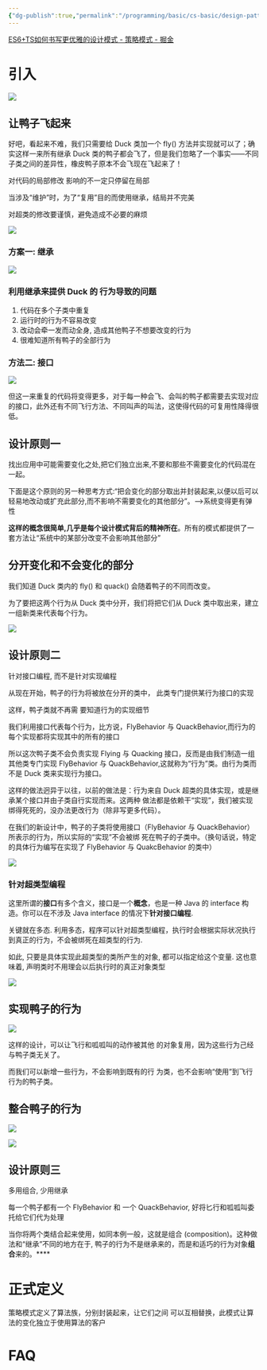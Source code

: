```yaml
---
{"dg-publish":true,"permalink":"/programming/basic/cs-basic/design-pattern/strategy-pattern/"}
---
```



[ES6+TS如何书写更优雅的设计模式 - 策略模式 - 掘金](https://juejin.cn/post/6844904198551633934)
# 引入

![](/img/user/programming/basic/cs-basic/design-pattern/strategy-pattern/image-20230926132052578.png)

## 让鸭子飞起来

好吧，看起来不难，我们只需要给 Duck 类加一个 fly() 方法并实现就可以了；确实这样一来所有继承 Duck 类的鸭子都会飞了，但是我们忽略了一个事实——不同子类之间的差异性，橡皮鸭子原本不会飞现在飞起来了！

对代码的局部修改 影响的不一定只停留在局部

当涉及“维护”时，为了“复用”目的而使用继承，结局并不完美

对超类的修改要谨慎，避免造成不必要的麻烦

![](/img/user/programming/basic/cs-basic/design-pattern/strategy-pattern/image-20230926132423653.png)

### 方案一: 继承

![](/img/user/programming/basic/cs-basic/design-pattern/strategy-pattern/image-20230926132624083.png)

### 利用继承来提供 Duck 的 行为导致的问题

1. 代码在多个子类中重复
2. 运行时的行为不容易改变
3. 改动会牵一发而动全身, 造成其他鸭子不想要改变的行为
4. 很难知道所有鸭子的全部行为

### 方法二: 接口

![](/img/user/programming/basic/cs-basic/design-pattern/strategy-pattern/image-20230926133045240.png)

但这一来重复的代码将变得更多，对于每一种会飞、会叫的鸭子都需要去实现对应的接口，此外还有不同飞行方法、不同叫声的叫法，这使得代码的可复用性降得很低。

## 设计原则一

找出应用中可能需要变化之处,把它们独立出来,不要和那些不需要变化的代码混在一起。

下面是这个原则的另一种思考方式:“把会变化的部分取出并封装起来,以便以后可以轻易地改动或扩充此部分,而不影响不需要变化的其他部分”。-->系统变得更有弹性

**这样的概念很简单,几乎是每个设计模式背后的精神所在**。所有的模式都提供了一套方法让“系统中的某部分改变不会影响其他部分”

## 分开变化和不会变化的部分

我们知道 Duck 类内的 fly() 和 quack() 会随着鸭子的不同而改变。

为了要把这两个行为从 Duck 类中分开，我们将把它们从 Duck 类中取出来，建立一组新类来代表每个行为。

![](/img/user/programming/basic/cs-basic/design-pattern/strategy-pattern/image-20230926133950238.png)

## 设计原则二

针对接口编程, 而不是针对实现编程

从现在开始，鸭孑的行为将被放在分开的类中， 此类专门提供某行为接口的实现

这样，鸭孑类就不再需 要知道行为的实现细节

我们利用接口代表每个行为，比方说，FlyBehavior 与 QuackBehavior,而行为的每个实现都将实现其中的所有的接口

所以这次鸭子类不会负责实现 Flying 与 Quacking 接口，反而是由我们制造一组其他类专门实现 FlyBehavior 与 QuackBehavior,这就称为“行为”类。由行为类而不是 Duck 类来实现行为接口。

这样的做法迥异于以往，以前的做法是：行为来自 Duck 超类的具体实现，或是继承某个接口并由子类自行实现而来。这两种 做法都是依赖干“实现”，我们被实现绑得死死的，没办法更改行为（除非写更多代码）。

在我们的新设计中，鸭子的子类将使用接口（FlyBehavior 与 QuackBehavior）所表示的行为，所以实际的“实现”不会被绑 死在鸭子的子类中。（换句话说，特定的具体行为编写在实现了 FlyBehavior 与 QuakcBehavior 的类中）

![](/img/user/programming/basic/cs-basic/design-pattern/strategy-pattern/image-20230926134800460.png)

### 针对超类型编程

这里所谓的**接口**有多个含义，接口是一个**概念**，也是一种 Java 的 interface 构造。你可以在不涉及 Java interface 的情况下**针对接口编程**.

关键就在多态. 利用多态，程序可以针对超类型编程，执行时会根据实际状况执行到真正的行为，不会被绑死在超类型的行为.

如此, 只要是具体实现此超类型的类所产生的对象, 都可以指定给这个变量. 这也意味着, 声明类时不用理会以后执行时的真正对象类型

![](/img/user/programming/basic/cs-basic/design-pattern/strategy-pattern/image-20230926135538173.png)

## 实现鸭子的行为

![](/img/user/programming/basic/cs-basic/design-pattern/strategy-pattern/image-20230926135807208.png)

这样的设计，可以让飞行和呱呱叫的动作被其他 的对象复用，因为这些行为己经与鸭子类无关了。

而我们可以新增一些行为，不会影响到既有的行 为类，也不会影响“使用”到飞行行为的鸭子类。

## 整合鸭子的行为

![](/img/user/programming/basic/cs-basic/design-pattern/strategy-pattern/image-20230926145452480.png)

![](/img/user/programming/basic/cs-basic/design-pattern/strategy-pattern/image-20230926145655347.png)

## 设计原则三

多用组合, 少用继承

每一个鸭子都有一个 FlyBehavior 和 一个 QuackBehavior, 好将匕行和呱呱叫委托给它们代为处理

当你将两个类结合起来使用，如同本例一般，这就是组合 (composition)。这种做法和“继承”不同的地方在于, 鸭子的行为不是继承来的，而是和适巧的行为对象**组合**来的。****

# 正式定义

策略模式定义了算法族，分别封装起来，让它们之间 可以互相替换，此模式让算法的变化独立于使用算法的客户

# FAQ
